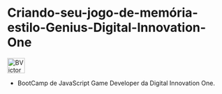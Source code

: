 # Criando-seu-jogo-de-memória-estilo-Genius-Digital-Innovation-One
  <img align="center" alt="BVictorsk-HTML" height="35" width="40" src="![DIO](https://user-images.githubusercontent.com/79542325/156683659-f2c46e40-dc04-4540-b289-7e8024c62a72.PNG)">

- BootCamp de JavaScript Game Developer da Digital Innovation One.

